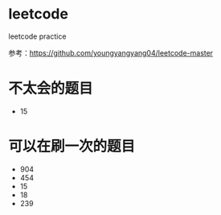 # leetcode
leetcode practice

参考：https://github.com/youngyangyang04/leetcode-master

# 不太会的题目
- 15

# 可以在刷一次的题目
- 904
- 454
- 15
- 18
- 239
